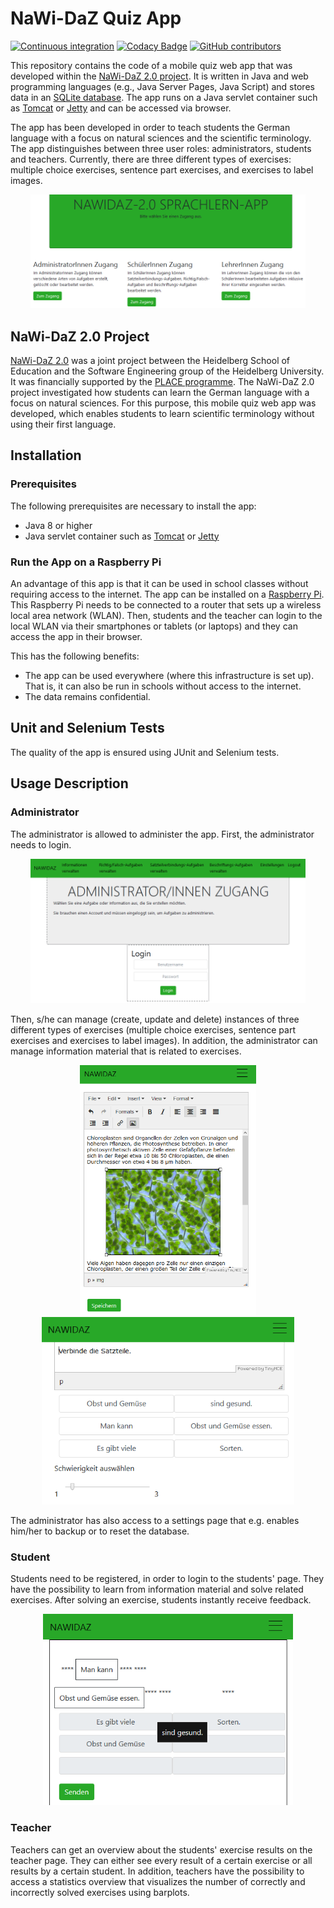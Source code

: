 # NaWi-DaZ Quiz App

[![Continuous integration](https://github.com/kleebaum/quizapp/actions/workflows/maven.yml/badge.svg)](https://github.com/kleebaum/quizapp/actions/workflows/maven.yml)
[![Codacy Badge](https://app.codacy.com/project/badge/Grade/d5cee157eb424dc689e449f517f46892)](https://www.codacy.com/gh/kleebaum/quizapp/dashboard?utm_source=github.com&amp;utm_medium=referral&amp;utm_content=kleebaum/quizapp&amp;utm_campaign=Badge_Grade)
[![GitHub contributors](https://img.shields.io/github/contributors/kleebaum/quizapp.svg)](https://github.com/kleebaum/quizapp/graphs/contributors)

This repository contains the code of a mobile quiz web app that was developed within the [NaWi-DaZ 2.0 project](http://se.ifi.uni-heidelberg.de/research/projects/nawi_daz_20.html).
It is written in Java and web programming languages (e.g., Java Server Pages, Java Script) and stores data in an [SQLite database](https://www.sqlite.org).
The app runs on a Java servlet container such as [Tomcat](https://tomcat.apache.org/) or [Jetty](https://www.eclipse.org/jetty/) and can be accessed via browser.

The app has been developed in order to teach students the German language with a focus on natural sciences and the scientific terminology. 
The app distinguishes between three user roles: administrators, students and teachers.
Currently, there are three different types of exercises: multiple choice exercises, sentence part exercises, and exercises to label images.

<p align="center"> 
<img src="screenshots/WelcomePage.png" alt="Screenshot of the index page" width="440"/>
</p>

## NaWi-DaZ 2.0 Project

[NaWi-DaZ 2.0](http://se.ifi.uni-heidelberg.de/research/projects/nawi_daz_20.html) was a joint project between the Heidelberg School of Education and the Software Engineering group of the Heidelberg University. 
It was financially supported by the [PLACE programme](https://hse-heidelberg.de/forschung/place-aktuell/).
The NaWi-DaZ 2.0 project investigated how students can learn the German language with a focus on natural sciences.
For this purpose, this mobile quiz web app was developed, which enables students to learn scientific terminology without using their first language.

## Installation

### Prerequisites
The following prerequisites are necessary to install the app:

- Java 8 or higher
- Java servlet container such as [Tomcat](https://tomcat.apache.org/) or [Jetty](https://www.eclipse.org/jetty/)

### Run the App on a Raspberry Pi
An advantage of this app is that it can be used in school classes without requiring access to the internet.
The app can be installed on a [Raspberry Pi](https://www.raspberrypi.org/). This Raspberry Pi needs to be connected to a router that sets up a wireless local area network (WLAN).
Then, students and the teacher can login to the local WLAN via their smartphones or tablets (or laptops) and they can access the app in their browser.

This has the following benefits:
- The app can be used everywhere (where this infrastructure is set up). That is, it can also be run in schools without access to the internet.
- The data remains confidential.

## Unit and Selenium Tests
The quality of the app is ensured using JUnit and Selenium tests.

## Usage Description

### Administrator
The administrator is allowed to administer the app. 
First, the administrator needs to login.

<p align="center"> 
<img src="screenshots/AdminLogin.png" alt="Screenshot of the login on the admin page" width="440"/>
</p>

Then, s/he can manage (create, update and delete) instances of three different types of exercises (multiple choice exercises, sentence part exercises and exercises to label images).
In addition, the administrator can manage information material that is related to exercises. 

<p align="center"> 
<img src="screenshots/AdminCreateInformation.png" alt="Screenshot of creating information material on the admin page" height="400"/>
<img src="screenshots/AdminCreateExercise.png" alt="Screenshot of creating an exercise on the admin page" height="300"/>
</p>

The administrator has also access to a settings page that e.g. enables him/her to backup or to reset the database.

### Student
Students need to be registered, in order to login to the students' page.
They have the possibility to learn from information material and solve related exercises.
After solving an exercise, students instantly receive feedback.

<p align="center"> 
<img src="screenshots/StudentSolveExercise.png" alt="Screenshot of solving an exercise on the student page" width="400"/>
</p>

### Teacher
Teachers can get an overview about the students' exercise results on the teacher page.
They can either see every result of a certain exercise or all results by a certain student.
In addition, teachers have the possibility to access a statistics overview that visualizes the number of correctly and incorrectly solved exercises using barplots.